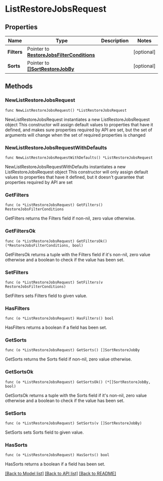 # ListRestoreJobsRequest

## Properties

Name | Type | Description | Notes
------------ | ------------- | ------------- | -------------
**Filters** | Pointer to [**RestoreJobsFilterConditions**](RestoreJobsFilterConditions.md) |  | [optional] 
**Sorts** | Pointer to [**[]SortRestoreJobBy**](SortRestoreJobBy.md) |  | [optional] 

## Methods

### NewListRestoreJobsRequest

`func NewListRestoreJobsRequest() *ListRestoreJobsRequest`

NewListRestoreJobsRequest instantiates a new ListRestoreJobsRequest object
This constructor will assign default values to properties that have it defined,
and makes sure properties required by API are set, but the set of arguments
will change when the set of required properties is changed

### NewListRestoreJobsRequestWithDefaults

`func NewListRestoreJobsRequestWithDefaults() *ListRestoreJobsRequest`

NewListRestoreJobsRequestWithDefaults instantiates a new ListRestoreJobsRequest object
This constructor will only assign default values to properties that have it defined,
but it doesn't guarantee that properties required by API are set

### GetFilters

`func (o *ListRestoreJobsRequest) GetFilters() RestoreJobsFilterConditions`

GetFilters returns the Filters field if non-nil, zero value otherwise.

### GetFiltersOk

`func (o *ListRestoreJobsRequest) GetFiltersOk() (*RestoreJobsFilterConditions, bool)`

GetFiltersOk returns a tuple with the Filters field if it's non-nil, zero value otherwise
and a boolean to check if the value has been set.

### SetFilters

`func (o *ListRestoreJobsRequest) SetFilters(v RestoreJobsFilterConditions)`

SetFilters sets Filters field to given value.

### HasFilters

`func (o *ListRestoreJobsRequest) HasFilters() bool`

HasFilters returns a boolean if a field has been set.

### GetSorts

`func (o *ListRestoreJobsRequest) GetSorts() []SortRestoreJobBy`

GetSorts returns the Sorts field if non-nil, zero value otherwise.

### GetSortsOk

`func (o *ListRestoreJobsRequest) GetSortsOk() (*[]SortRestoreJobBy, bool)`

GetSortsOk returns a tuple with the Sorts field if it's non-nil, zero value otherwise
and a boolean to check if the value has been set.

### SetSorts

`func (o *ListRestoreJobsRequest) SetSorts(v []SortRestoreJobBy)`

SetSorts sets Sorts field to given value.

### HasSorts

`func (o *ListRestoreJobsRequest) HasSorts() bool`

HasSorts returns a boolean if a field has been set.


[[Back to Model list]](../README.md#documentation-for-models) [[Back to API list]](../README.md#documentation-for-api-endpoints) [[Back to README]](../README.md)



